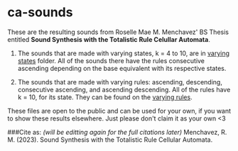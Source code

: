 # ca-sounds

These are the resulting sounds from Roselle Mae M. Menchavez' BS Thesis entitled **Sound Synthesis with the Totalistic Rule Celullar Automata**.

1. The sounds that are made with varying states, k = 4 to 10, are in [varying states](https://github.com/NIP-Data-Computation/ca-sounds/tree/main/varying%20states) folder. All of the sounds there have the rules consecutive ascending depending on the base equivalent with its respective states.

2. The sounds that are made with varying rules: ascending, descending, consecutive ascending, and ascending descending. All of the rules have k = 10, for its state. They can be found on the [varying rules](https://github.com/NIP-Data-Computation/ca-sounds/tree/main/varying%20rules). 

These files are open to the public and can be used for your own, if you want to show these results elsewhere. Just please don't claim it as your own <3

###Cite as: 
*(will be editting again for the full citations later)*
Menchavez, R. M. (2023). Sound Synthesis with the Totalistic Rule Cellular Automata.

